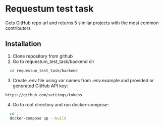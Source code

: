 # Requestum test task

Gets GitHub repo url and returns 5 similar projects with the most common contributors

## Installation

1. Clone repository from github
2. Go to requestum_test_task/backend dir

```bash
  cd requestum_test_task/backend
```
3. Create .env file using var names from .env.example and provided or generated GitHub API key:
```bash
https://github.com/settings/tokens
```

4. Go to root directory and run docker-compose:
```bash
  cd ..
  docker-compose up --build
```